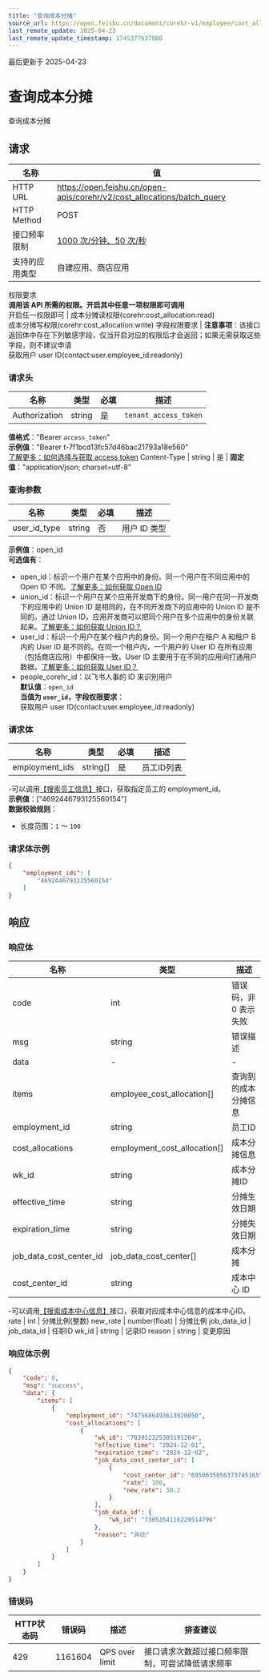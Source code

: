 ```yaml
---
title: "查询成本分摊"
source_url: https://open.feishu.cn/document/corehr-v1/employee/cost_allocation/batch_query
last_remote_update: 2025-04-23
last_remote_update_timestamp: 1745377637000
---
```

最后更新于 2025-04-23

# 查询成本分摊

查询成本分摊

## 请求
名称 | 值
---|---
HTTP URL | https://open.feishu.cn/open-apis/corehr/v2/cost_allocations/batch_query
HTTP Method | POST
接口频率限制 | [1000 次/分钟、50 次/秒](https://open.feishu.cn/document/ukTMukTMukTM/uUzN04SN3QjL1cDN)
支持的应用类型 | 自建应用、商店应用
权限要求  
            **调用该 API 所需的权限。开启其中任意一项权限即可调用**  
            开启任一权限即可 | 成本分摊读权限(corehr:cost_allocation:read)  
            成本分摊写权限(corehr:cost_allocation:write)
字段权限要求 | **注意事项**：该接口返回体中存在下列敏感字段，仅当开启对应的权限后才会返回；如果无需获取这些字段，则不建议申请  
        获取用户 user ID(contact:user.employee_id:readonly)

### 请求头

名称 | 类型 | 必填 | 描述
--- | --- | --- | ---
Authorization | string | 是 | `tenant_access_token`  
**值格式**："Bearer `access_token`"  
**示例值**："Bearer t-7f1bcd13fc57d46bac21793a18e560"  
[了解更多：如何选择与获取 access token](https://open.feishu.cn/document/uAjLw4CM/ugTN1YjL4UTN24CO1UjN/trouble-shooting/how-to-choose-which-type-of-token-to-use)
Content-Type | string | 是 | **固定值**："application/json; charset=utf-8"

### 查询参数

名称 | 类型 | 必填 | 描述
--- | --- | --- | ---
user_id_type | string | 否 | 用户 ID 类型  
**示例值**：open_id  
**可选值有**：  
- open_id：标识一个用户在某个应用中的身份。同一个用户在不同应用中的 Open ID 不同。[了解更多：如何获取 Open ID](https://open.feishu.cn/document/uAjLw4CM/ugTN1YjL4UTN24CO1UjN/trouble-shooting/how-to-obtain-openid)  
- union_id：标识一个用户在某个应用开发商下的身份。同一用户在同一开发商下的应用中的 Union ID 是相同的，在不同开发商下的应用中的 Union ID 是不同的。通过 Union ID，应用开发商可以把同个用户在多个应用中的身份关联起来。[了解更多：如何获取 Union ID？](https://open.feishu.cn/document/uAjLw4CM/ugTN1YjL4UTN24CO1UjN/trouble-shooting/how-to-obtain-union-id)  
- user_id：标识一个用户在某个租户内的身份。同一个用户在租户 A 和租户 B 内的 User ID 是不同的。在同一个租户内，一个用户的 User ID 在所有应用（包括商店应用）中都保持一致。User ID 主要用于在不同的应用间打通用户数据。[了解更多：如何获取 User ID？](https://open.feishu.cn/document/uAjLw4CM/ugTN1YjL4UTN24CO1UjN/trouble-shooting/how-to-obtain-user-id)  
- people_corehr_id：以飞书人事的 ID 来识别用户  
**默认值**：`open_id`  
**当值为 `user_id`，字段权限要求**：  
获取用户 user ID(contact:user.employee_id:readonly)

### 请求体

名称 | 类型 | 必填 | 描述
--- | --- | --- | ---
employment_ids | string\[\] | 是 | 员工ID列表  
-可以调用[【搜索员工信息】](https://open.feishu.cn/document/uAjLw4CM/ukTMukTMukTM/corehr-v2/employee/search)接口，获取指定员工的 employment_id。  
**示例值**：["4692446793125560154"]  
**数据校验规则**：  
- 长度范围：`1` ～ `100`

### 请求体示例
```json
{
    "employment_ids": [
        "4692446793125560154"
    ]
}
```

## 响应

### 响应体

名称 | 类型 | 描述
--- | --- | ---
code | int | 错误码，非 0 表示失败
msg | string | 错误描述
data | \- | \-
items | employee_cost_allocation\[\] | 查询到的成本分摊信息
employment_id | string | 员工ID
cost_allocations | employment_cost_allocation\[\] | 成本分摊信息
wk_id | string | 成本分摊ID
effective_time | string | 分摊生效日期
expiration_time | string | 分摊失效日期
job_data_cost_center_id | job_data_cost_center\[\] | 成本分摊
cost_center_id | string | 成本中心 ID  
-可以调用[【搜索成本中心信息】](https://open.feishu.cn/document/uAjLw4CM/ukTMukTMukTM/corehr-v2/cost_center/search)接口，获取对应成本中心信息的成本中心ID。
rate | int | 分摊比例(整数)
new_rate | number(float) | 分摊比例
job_data_id | job_data_id | 任职ID
wk_id | string | 记录ID
reason | string | 变更原因

### 响应体示例
```json
{
    "code": 0,
    "msg": "success",
    "data": {
        "items": [
            {
                "employment_id": "7475686493613920050",
                "cost_allocations": [
                    {
                        "wk_id": "703912325303191204",
                        "effective_time": "2024-12-01",
                        "expiration_time": "2024-12-02",
                        "job_data_cost_center_id": [
                            {
                                "cost_center_id": "6950635856373745165",
                                "rate": 100,
                                "new_rate": 50.2
                            }
                        ],
                        "job_data_id": {
                            "wk_id": "7305354116229514796"
                        },
                        "reason": "异动"
                    }
                ]
            }
        ]
    }
}
```

### 错误码

HTTP状态码 | 错误码 | 描述 | 排查建议
--- | --- | --- | ---
429 | 1161604 | QPS over limit | 接口请求次数超过接口频率限制，可尝试降低请求频率
